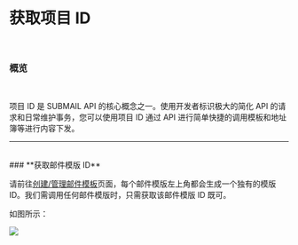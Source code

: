 # 获取项目 ID


<br>

### **概览**

<br>


项目 ID 是 SUBMAIL API 的核心概念之一。使用开发者标识极大的简化 API 的请求和日常维护事务，您可以使用项目 ID 通过 API 进行简单快捷的调用模板和地址簿等进行内容下发。 

---

<br>
### **获取邮件模版 ID**
<br>

请前往[创建/管理邮件模板](https://www.mysubmail.com/console/mail/templates)页面，每个邮件模版左上角都会生成一个独有的模版 ID。我们需调用任何邮件模版时，只需获取该邮件模版 ID 既可。


如图所示：

![](https://libraries.mysubmail.com/public/99040a5a4bb73c0f8ab0495dae84a27f/images/0511e33cea9c4a32c7406e28bc4daf50.png)

